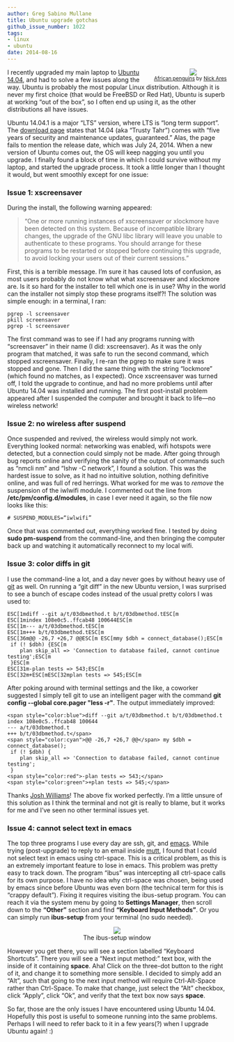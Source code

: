 ```yaml
---
author: Greg Sabino Mullane
title: Ubuntu upgrade gotchas
github_issue_number: 1022
tags:
- linux
- ubuntu
date: 2014-08-16
---
```


<div class="separator" style="clear: both; float:right; text-align: center;"><a href="/blog/2014/08/ubuntu-upgrade-gotchas/image-0.jpeg" imageanchor="1" style="clear: right; margin-bottom: 1em; margin-left: 1em;"><img border="0" src="/blog/2014/08/ubuntu-upgrade-gotchas/image-0.jpeg"/></a><br/><small><a href="https://flic.kr/p/4ZTY63">African penguins</a> by <a href="https://www.flickr.com/photos/aresauburnphotos/">Nick Ares</a></small></div>

I recently upgraded my main laptop to [Ubuntu 14.04](https://en.wikipedia.org/wiki/Ubuntu_%28operating_system%29), and had to solve a few issues along the way. Ubuntu is probably the most popular Linux distribution. Although it is never my first choice (that would be FreeBSD or Red Hat), Ubuntu is superb at working “out of the box”, so I often end up using it, as the other distributions all have issues.

Ubuntu 14.04.1 is a major “LTS” version, where LTS is “long term support”. The [download page](https://www.ubuntu.com/download/desktop) states that 14.04 (aka “Trusty Tahr”) comes with “five years of security and maintenance updates, guaranteed.” Alas, the page fails to mention the release date, which was July 24, 2014. When a new version of Ubuntu comes out, the OS will keep nagging you until you upgrade. I finally found a block of time in which I could survive without my laptop, and started the upgrade process. It took a little longer than I thought it would, but went smoothly except for one issue:

### Issue 1: xscreensaver

During the install, the following warning appeared:

> “One or more running instances of xscreensaver or xlockmore have been detected on this system. Because of incompatible library changes, the upgrade of the GNU libc library will leave you unable to authenticate to these programs. You should arrange for these programs to be restarted or stopped before continuing this upgrade, to avoid locking your users out of their current sessions.”

First, this is a terrible message. I’m sure it has caused lots of confusion, as most users probably do not know what what xscreensaver and xlockmore are. Is it so hard for the installer to tell which one is in use? Why in the world can the installer not simply stop these programs itself?! The solution was simple enough: in a terminal, I ran:

```plain
pgrep -l screensaver
pkill screensaver
pgrep -l screensaver
```

The first command was to see if I had any programs running with “screensaver” in their name (I did: xscreensaver). As it was the only program that matched, it was safe to run the second command, which stopped xscreensaver. Finally, I re-ran the pgrep to make sure it was stopped and gone. Then I did the same thing with the string “lockmore” (which found no matches, as I expected). Once xscreensaver was turned off, I told the upgrade to continue, and had no more problems until after Ubuntu 14.04 was installed and running. The first post-install problem appeared after I suspended the computer and brought it back to life—​no wireless network!

### Issue 2: no wireless after suspend

Once suspended and revived, the wireless would simply not work. Everything looked normal: networking was enabled, wifi hotspots were detected, but a connection could simply not be made. After going through bug reports online and verifying the sanity of the output of commands such as “nmcli nm” and “lshw -C network”, I found a solution. This was the hardest issue to solve, as it had no intuitive solution, nothing definitive online, and was full of red herrings. What worked for me was to *remove* the suspension of the iwlwifi module. I commented out the line from **/etc/pm/config.d/modules**, in case I ever need it again, so the file now looks like this:

```plain
# SUSPEND_MODULES=“iwlwifi”
```

Once that was commented out, everything worked fine. I tested by doing **sudo pm-suspend** from the command-line, and then bringing the computer back up and watching it automatically reconnect to my local wifi.

### Issue 3: color diffs in git

I use the command-line a lot, and a day never goes by without heavy use of
[git](https://en.wikipedia.org/wiki/Git_%28software%29) as well. On running a “git diff” in the new Ubuntu version, I was surprised to see a bunch of escape codes instead of the usual pretty colors I was used to:

```
ESC[1mdiff --git a/t/03dbmethod.t b/t/03dbmethod.tESC[m
ESC[1mindex 108e0c5..ffcab48 100644ESC[m
ESC[1m--- a/t/03dbmethod.tESC[m
ESC[1m+++ b/t/03dbmethod.tESC[m
ESC[36m@@ -26,7 +26,7 @@ESC[m ESC[mmy $dbh = connect_database();ESC[m
 if (! $dbh) {ESC[m
    plan skip_all => 'Connection to database failed, cannot continue testing';ESC[m
 }ESC[m
ESC[31m-plan tests => 543;ESC[m
ESC[32m+ESC[mESC[32mplan tests => 545;ESC[m
```

After poking around with terminal settings and the like, a coworker suggested I simply tell git to use an intelligent pager with the command **git config --global core.pager "less -r"**. The output immediately improved:

```
<span style="color:blue">diff --git a/t/03dbmethod.t b/t/03dbmethod.t
index 108e0c5..ffcab48 100644
--- a/t/03dbmethod.t
+++ b/t/03dbmethod.t</span>
<span style="color:cyan">@@ -26,7 +26,7 @@</span> my $dbh = connect_database();
 if (! $dbh) {
    plan skip_all => 'Connection to database failed, cannot continue testing';
 }
<span style="color:red">-plan tests => 543;</span>
<span style="color:green">+plan tests => 545;</span>
```

Thanks [Josh Williams](/team/josh-williams)! The above fix worked perfectly. I’m a little unsure of this solution as I think the terminal and not git is really to blame, but it works for me and I’ve seen no other terminal issues yet.

### Issue 4: cannot select text in emacs

The top three programs I use every day are ssh, git, and [emacs](https://en.wikipedia.org/wiki/Emacs). While trying (post-upgrade) to reply to an email inside [mutt](https://en.wikipedia.org/wiki/Mutt_%28e-mail_client%29), I found that I could not select text in emacs using ctrl-space. This is a critical problem, as this is an extremely important feature to lose in emacs. This problem was pretty easy to track down. The program “ibus” was intercepting all ctrl-space calls for its own purpose. I have no idea why ctrl-space was chosen, being used by emacs since before Ubuntu was even born (the technical term for this is “crappy default”). Fixing it requires visiting the ibus-setup program. You can reach it via the system menu by going to **Settings Manager**, then scroll down to the **“Other”** section and find **“Keyboard Input Methods”**. Or you can simply run **ibus-setup** from your terminal (no sudo needed).

<div class="separator" style="clear: both; text-align: center;"><a href="/blog/2014/08/ubuntu-upgrade-gotchas/image-1-big.png" imageanchor="1" style="margin-left: 1em; margin-right: 1em;"><img border="0" src="/blog/2014/08/ubuntu-upgrade-gotchas/image-1.png"/></a><br/>The ibus-setup window</div>

However you get there, you will see a section labelled “Keyboard Shortcuts”. There you will see a “Next input method:” text box, with the inside of it containing **<Control>space**. Aha! Click on the three-dot button to the right of it, and change it to something more sensible. I decided to simply add an “Alt”, such that going to the next input method will require Ctrl-Alt-Space rather than Ctrl-Space. To make that change, just select the “Alt” checkbox, click “Apply”, click “Ok”, and verify that the text box now says **<Control><Alt>space**.

So far, those are the only issues I have encountered using Ubuntu 14.04. Hopefully this post is useful to someone running into the same problems. Perhaps I will need to refer back to it in a few years(?) when I upgrade Ubuntu again! :)
